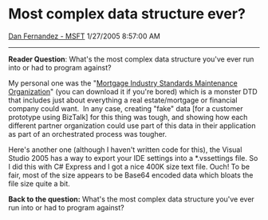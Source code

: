 <div id="page">

# Most complex data structure ever?

[Dan Fernandez -
MSFT](https://social.msdn.microsoft.com/profile/Dan%20Fernandez%20-%20MSFT)
1/27/2005 8:57:00 AM

-----

<div id="content">

**Reader Question**: What's the most complex data structure you've ever
run into or had to program against?

My personal one was the "[Mortgage Industry Standards Maintenance
Organization](http://www.mismo.org)" (you can download it if you're
bored) which is a monster DTD that includes just about everything a real
estate/mortgage or financial company could want.  In any case, creating
"fake" data \[for a customer prototype using BizTalk\] for this thing
was tough, and showing how each different partner organization could use
part of this data in their application as part of an orchestrated
process was tougher.

Here's another one (although I haven't written code for this), the
Visual Studio 2005 has a way to export your IDE settings into a
\*.vssettings file. So I did this with C\# Express and I got a nice 400K
size text file. Ouch\! To be fair, most of the size appears to be Base64
encoded data which bloats the file size quite a bit.

**Back to the question:** What's the most complex data structure you've
ever run into or had to program against?

</div>

</div>
